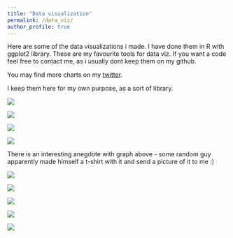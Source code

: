 ```yaml
---
title: "Data visualization"
permalink: /data_viz/
author_profile: true
---
```

Here are some of the data visualizations i made. I have done them in R with ggplot2 library. These are my favourite tools for data viz. If you want a code feel free to contact me, as i usually dont keep them on my github.

You may find more charts on my [twitter](https://twitter.com/mateusz_dadej).

I keep them here for my own purpose, as a sort of library.


![](/images/data_viz/wig_race.gif)

![](/images/data_viz/facet_pe.svg)

![](/images/data_viz/vacc_race.gif)

![](/images/data_viz/joy_div_plot_corona.svg)

There is an interesting anegdote with graph above - some random guy apparently made himself a t-shirt with it and send a picture of it to me :)

![](/images/data_viz/acc_countries.png)

![](/images/data_viz/debiuty_gpw.svg)

![](/images/data_viz/smiertelnosc.gif)

![](/images/data_viz/ridge_covid.svg)

![](/images/data_viz/cross_section_corr.PNG)






